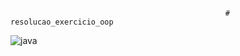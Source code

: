                                                     # resolucao_exercicio_oop
   ![java](https://user-images.githubusercontent.com/67602627/173919899-9b24fd14-6531-4ada-b1d0-dbda040faa58.png)
